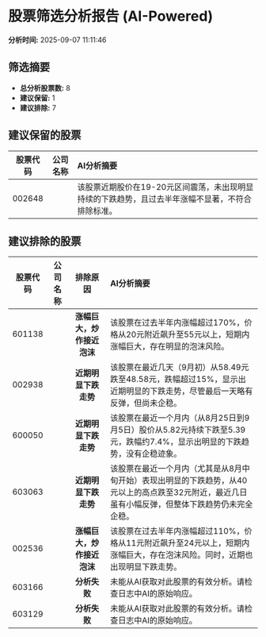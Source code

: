 # 股票筛选分析报告 (AI-Powered)

**分析时间:** 2025-09-07 11:11:46

## 筛选摘要

- **总分析股票数:** 8
- **建议保留:** 1
- **建议排除:** 7

## 建议保留的股票

| 股票代码 | 公司名称 | AI分析摘要 |
|:---:|:---:|:---|
| 002648 |  | 该股票近期股价在19-20元区间震荡，未出现明显持续的下跌趋势，且过去半年涨幅不显著，不符合排除标准。 |

## 建议排除的股票

| 股票代码 | 公司名称 | 排除原因 | AI分析摘要 |
|:---:|:---:|:---:|:---|
| 601138 |  | **涨幅巨大，炒作接近泡沫** | 该股票在过去半年内涨幅超过170%，价格从20元附近飙升至55元以上，短期内涨幅巨大，存在明显的泡沫风险。 |
| 002938 |  | **近期明显下跌走势** | 该股票在最近几天（9月初）从58.49元跌至48.58元，跌幅超过15%，显示出近期明显的下跌走势，尽管最后一天略有反弹，但尚未企稳。 |
| 600050 |  | **近期明显下跌走势** | 该股票在最近一个月内（从8月25日到9月5日）股价从5.82元持续下跌至5.39元，跌幅约7.4%，显示出明显的下跌趋势，没有企稳迹象。 |
| 603063 |  | **近期明显下跌走势** | 该股票在最近一个月内（尤其是从8月中旬开始）表现出明显的下跌趋势，从40元以上的高点跌至32元附近，最近几日虽有小幅反弹，但整体下跌趋势仍未完全企稳。 |
| 002536 |  | **涨幅巨大，炒作接近泡沫** | 该股票在过去半年内涨幅超过110%，价格从11元附近飙升至24元以上，短期内涨幅巨大，存在泡沫风险。同时，近期也出现明显下跌走势。 |
| 603166 |  | **分析失败** | 未能从AI获取对此股票的有效分析。请检查日志中AI的原始响应。 |
| 603129 |  | **分析失败** | 未能从AI获取对此股票的有效分析。请检查日志中AI的原始响应。 |

